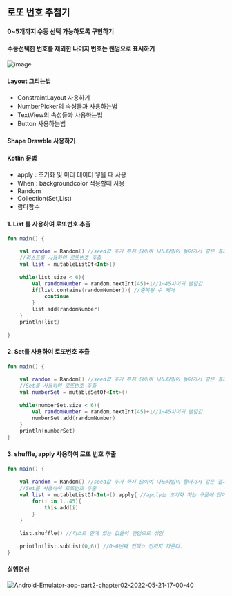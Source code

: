 ## 로또 번호 추첨기
#### 0~5개까지 수동 선택 가능하도록 구현하기
#### 수동선택한 번호를 제외한 나머지 번호는 랜덤으로 표시하기

![image](https://user-images.githubusercontent.com/80438964/169640238-536d1d83-04bc-478d-818c-07cadaeffd24.png)

#### Layout 그리는법 
+ ConstraintLayout 사용하기
+ NumberPicker의 속성들과 사용하는법
+ TextView의 속성들과 사용하는법
+ Button 사용하는법 

#### Shape Drawble 사용하기

#### Kotlin 문법
+ apply : 초기화 및 미리 데이터 넣을 때 사용
+ When : backgroundcolor 적용할때 사용
+ Random 
+ Collection(Set,List)
+ 람다함수

#### 1. List 를 사용하여 로또번호 추출

```kotlin
fun main() {

    val random = Random() //seed값 추가 하지 않아여 나노타임이 들어가서 같은 결과가 나오지 않음
    //리스트를 사용하여 로또번호 추출
    val list = mutableListOf<Int>()
    
    while(list.size < 6){
        val randomNumber = random.nextInt(45)+1//1~45사이의 랜덤값
        if(list.contains(randomNumber)){ //중복된 수 제거
            continue
        }
        list.add(randomNumber)
    }
    println(list)
    
}      
```

#### 2. Set를 사용하여 로또번호 추출
```kotlin
fun main() {
    
    val random = Random() //seed값 추가 하지 않아여 나노타임이 들어가서 같은 결과가 나오지 않음
    //Set를 사용하여 로또번호 추출
    val numberSet = mutableSetOf<Int>()
    
    while(numberSet.size < 6){
        val randomNumber = random.nextInt(45)+1//1~45사이의 랜덤값
        numberSet.add(randomNumber)
    }
    println(numberSet)
}                       
```
#### 3. shuffle, apply 사용하여 로또 번호 추출
```kotlin
fun main() {
    
    val random = Random() //seed값 추가 하지 않아여 나노타임이 들어가서 같은 결과가 나오지 않음
    //Set를 사용하여 로또번호 추출
    val list = mutableListOf<Int>().apply{ //apply는 초기화 하는 구문에 많이 사용하게 될것이다.
        for(i in 1..45){
            this.add(i)
        }
    }
    
    list.shuffle() //리스트 안에 있는 값들이 랜덤으로 섞임
    
    println(list.subList(0,6)) //0~6번째 인덱스 전까지 자른다.
}                       
```

#### 실행영상
![Android-Emulator-aop-part2-chapter02-2022-05-21-17-00-40](https://user-images.githubusercontent.com/80438964/169642221-3786e673-15fb-4c37-a1c8-8611c21a7a11.gif)

